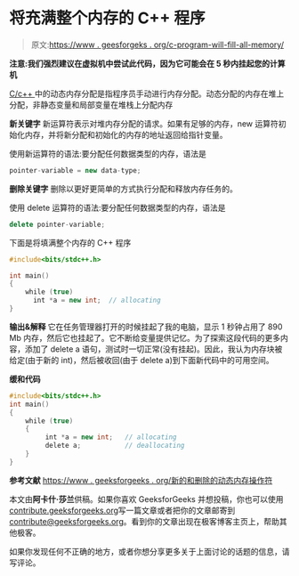 # 将充满整个内存的 C++ 程序

> 原文:[https://www . geesforgeks . org/c-program-will-fill-all-memory/](https://www.geeksforgeeks.org/c-program-will-fill-whole-memory/)

**注意:我们强烈建议在虚拟机中尝试此代码，因为它可能会在 5 秒内挂起您的计算机**

[C/c++ ](https://www.geeksforgeeks.org/new-and-delete-operators-in-cpp-for-dynamic-memory/)中的动态内存分配是指程序员手动进行内存分配。动态分配的内存在堆上分配，非静态变量和局部变量在堆栈上分配内存

**新关键字**
新运算符表示对堆内存分配的请求。如果有足够的内存，new 运算符初始化内存，并将新分配和初始化的内存的地址返回给指针变量。

使用新运算符的语法:要分配任何数据类型的内存，语法是

```cpp
pointer-variable = new data-type;

```

**删除关键字**
删除以更好更简单的方式执行分配和释放内存任务的。

使用 delete 运算符的语法:要分配任何数据类型的内存，语法是

```cpp
delete pointer-variable; 

```

下面是将填满整个内存的 C++ 程序

```cpp
#include<bits/stdc++.h>

int main()
{
    while (true)
      int *a = new int;  // allocating 
}

```

**输出&解释**
它在任务管理器打开的时候挂起了我的电脑，显示 1 秒钟占用了 890 Mb 内存，然后它也挂起了。它不断给变量提供记忆。为了探索这段代码的更多内容，添加了 delete a 语句，测试时一切正常(没有挂起)。因此，我认为内存块被给定(由于新的 int)，然后被收回(由于 delete a)到下面新代码中的可用空间。

**缓和代码**

```cpp
#include<bits/stdc++.h>
int main()
{
    while (true)
    {
         int *a = new int;   // allocating
         delete a;           // deallocating
    }
}  
```

**参考文献**
[https://www . geeksforgeeks . org/新的和删除的动态内存操作符](https://www.geeksforgeeks.org/new-and-delete-operators-in-cpp-for-dynamic-memory)

本文由**阿卡什·莎兰**供稿。如果你喜欢 GeeksforGeeks 并想投稿，你也可以使用[contribute.geeksforgeeks.org](http://www.contribute.geeksforgeeks.org)写一篇文章或者把你的文章邮寄到 contribute@geeksforgeeks.org。看到你的文章出现在极客博客主页上，帮助其他极客。

如果你发现任何不正确的地方，或者你想分享更多关于上面讨论的话题的信息，请写评论。